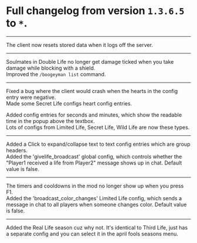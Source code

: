 # Full changelog from version `1.3.6.5` to `*`.

----------

The client now resets stored data when it logs off the server.

----------

Soulmates in Double Life no longer get damage ticked when you take damage while blocking with a shield.<br>
Improved the `/boogeyman list` command.

----------

Fixed a bug where the client would crash when the hearts in the config entry were negative.<br>
Made some Secret Life configs heart config entries.<br>

Added config entries for seconds and minutes, which show the readable time in the popup above the textbox.<br>
Lots of configs from Limited Life, Secret Life, Wild Life are now these types.

----------

Added a Click to expand/collapse text to text config entries which are group headers.<br>
Added the 'givelife_broadcast' global config, which controls whether the "Player1 received a life from Player2" message shows up in chat. Default value is false.

----------

The timers and cooldowns in the mod no longer show up when you press F1.<br>
Added the 'broadcast_color_changes' Limited Life config, which sends a message in chat to all players when someone changes color. Default value is false.

----------

Added the Real Life season cuz why not. It's identical to Third Life, just has a separate config and you can select it in the april fools seasons menu.